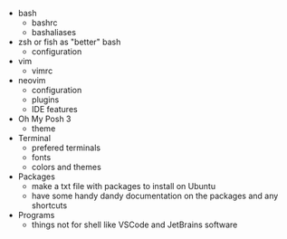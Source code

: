 - bash
	- bashrc
	- bashaliases
- zsh or fish as "better" bash
	- configuration
- vim
	- vimrc
- neovim
	- configuration
	- plugins
	- IDE features
- Oh My Posh 3
	- theme
- Terminal
	- prefered terminals
	- fonts
	- colors and themes
- Packages
	- make a txt file with packages to install on Ubuntu
	- have some handy dandy documentation on the packages and any shortcuts
- Programs
	- things not for shell like VSCode and JetBrains software
